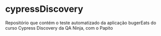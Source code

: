 # cypressDiscovery
Repositório que contém o teste automatizado da aplicação bugerEats do curso Cypress Discovery da QA Ninja, com o Papito
